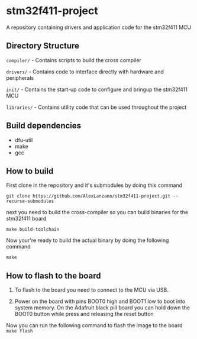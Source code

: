 # stm32f411-project

A repository containing drivers and application code for the stm32f411
MCU

## Directory Structure
`compiler/` - Contains scripts to build the cross compiler

`drivers/` - Contains code to interface directly with hardware and peripherals

`init/` - Contains the start-up code to configure and bringup the stm32f411 MCU

`libraries/` - Contains utility code that can be used throughout the project

## Build dependencies
- dfu-util
- make
- gcc

## How to build

First clone in the repository and it's submodules by doing this
command

`git clone https://github.com/AlexLanzano/stm32f411-project.git --recurse-submodules`

next you need to build the cross-compiler so you can build binaries
for the stm32f411 board

`make build-toolchain`

Now your're ready to build the actual binary by doing the following command

`make`

## How to flash to the board

1. To flash to the board you need to connect to the MCU via USB.

2. Power on the board with pins BOOT0 high and BOOT1 low to boot into
system memory. On the Adafruit black pill board you can hold down the
BOOT0 button while press and releasing the reset button


Now you can run the following command to flash the image to the board
`make flash`
